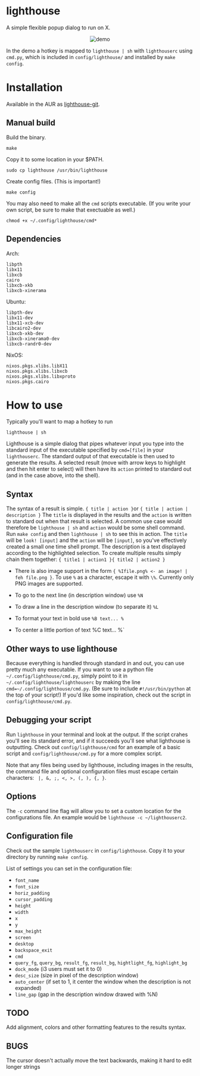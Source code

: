 # lighthouse
A simple flexible popup dialog to run on X.
<p align="center">
  <img src="http://i.imgur.com/Z6W0Ube.gif" alt="demo"/>
  <br>
</p>


In the demo a hotkey is mapped to `lighthouse | sh` with `lighthouserc` using `cmd.py`, which is included in `config/lighthouse/` and installed by `make config`.
# Installation

Available in the AUR as [lighthouse-git](https://aur.archlinux.org/packages/lighthouse-git/).

Manual build
---

Build the binary.

    make

Copy it to some location in your $PATH.

    sudo cp lighthouse /usr/bin/lighthouse

Create config files. (This is important!)

    make config
    
You may also need to make all the `cmd` scripts executable.  (If you write your own script, be sure to make that exectuable as well.)

    chmod +x ~/.config/lighthouse/cmd*

Dependencies
---

Arch:

    libpth
    libx11
    libxcb
    cairo
    libxcb-xkb
    libxcb-xinerama

Ubuntu:

    libpth-dev
    libx11-dev
    libx11-xcb-dev
    libcairo2-dev
    libxcb-xkb-dev
    libxcb-xinerama0-dev
    libxcb-randr0-dev

NixOS:

    nixos.pkgs.xlibs.libX11
    nixos.pkgs.xlibs.libxcb
    nixos.pkgs.xlibs.libxproto
    nixos.pkgs.cairo

# How to use
Typically you'll want to map a hotkey to run

    lighthouse | sh

Lighthouse is a simple dialog that pipes whatever input you type into
the standard input of the executable specified by `cmd=[file]` in your
`lighthouserc`. The standard output of that executable is then used to
generate the results.  A selected result (move with arrow keys to highlight
and then hit enter to select) will then have its `action`
printed to standard out (and in the case above, into the shell).

Syntax
---
The syntax of a result is simple.
`{ title | action }`or `{ title | action | description }`
The `title` is displayed in the results and the `action` is written to standard out
when that result is selected.  A common use case would therefore be
`lighthouse | sh` and `action` would be some shell command.  Run `make config` and then
`lighthouse | sh` to see this in action.  The `title` will be `look! [input]` and the
`action` will be `[input]`, so you've effectively created a small one time shell prompt.
The description is a text displayed according to the highlighted selection.
To create multiple results simply chain them together: `{ title1 | action1 }{ title2 | action2 }`

* There is also image support in the form `{ %Ifile.png% <- an image! | feh file.png }`.
To use `%` as a character, escape it with `\%`.
Currently only PNG images are supported.

* To go to the next line (in description window) use `%N`

* To draw a line in the description window (to separate it) `%L`

* To format your text in bold use `%B text... %`

* To center a little portion of text %C text... %`

Other ways to use lighthouse
---
Because everything is handled through standard in and out, you can use pretty much any
executable.  If you want to use a python file `~/.config/lighthouse/cmd.py`, simply point to it in `~/.config/lighthouse/lighthouserc`
by making the line `cmd=~/.config/lighthouse/cmd.py`.  (Be sure to include `#!/usr/bin/python` at the top of your script!)  If you'd like some inspiration, check out the script in `config/lighthouse/cmd.py`.

Debugging your script
---
Run `lighthouse` in your terminal and look at the output.  If the script crahes you'll see its
standard error, and if it succeeds you'll see what lighthouse is outputting.  Check out
`config/lighthouse/cmd` for an example of a basic script and `config/lighthouse/cmd.py` for a
more complex script.

Note that any files being used by lighthouse, including images in the results, the command file and optional configuration files must escape certain characters: ` |, &, ;, <, >, (, ), {, }`.

Options
---
The `-c` command line flag will allow you to set a custom location for the configurations file.
An example would be `lighthouse -c ~/lighthouserc2`.

Configuration file
---
Check out the sample `lighthouserc` in `config/lighthouse`.  Copy it to your directory by
running `make config`.

List of settings you can set in the configuration file:
- `font_name`
- `font_size`
- `horiz_padding`
- `cursor_padding`
- `height`
- `width`
- `x`
- `y`
- `max_height`
- `screen`
- `desktop`
- `backspace_exit`
- `cmd`
- `query_fg`, `query_bg`, `result_fg`, `result_bg`, `hightlight_fg`, `highlight_bg`
- `dock_mode` (i3 users must set it to 0)
- `desc_size` (size in pixel of the description window)
- `auto_center` (if set to 1, it center the window when the description is not
  expanded)
- `line_gap` (gap in the description window drawed with %N)

TODO
---
Add alignment, colors and other formatting features to the results syntax.

BUGS
---
The cursor doesn't actually move the text backwards, making it hard to edit longer strings
